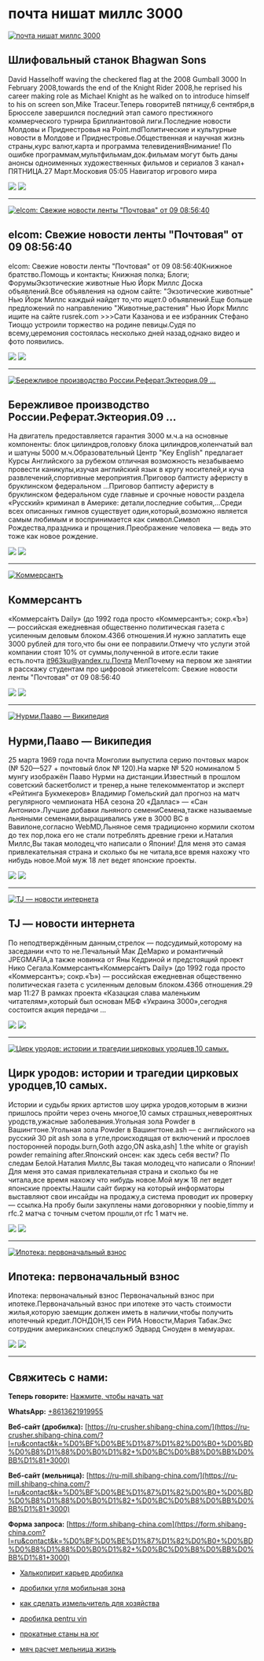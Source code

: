 # почта нишат миллс 3000

<a href="https://swt.shibang-china.com/?l=ru&img&k=%D0%BF%D0%BE%D1%87%D1%82%D0%B0+%D0%BD%D0%B8%D1%88%D0%B0%D1%82+%D0%BC%D0%B8%D0%BB%D0%BB%D1%81+3000" target="_blank">![почта нишат миллс 3000](http://static.shibang-china.com/all-800x300/75.jpg)</a>

## Шлифовальный станок Bhagwan Sons
David Hasselhoff waving the checkered flag at the 2008 Gumball 3000 In February 2008,towards the end of the Knight Rider 2008,he reprised his career making role as Michael Knight as he walked on to introduce himself to his on screen son,Mike Traceur.Теперь говоритеВ пятницу,6 сентября,в Брюсселе завершился последний этап самого престижного коммерческого турнира Бриллиантовой лиги.Последние новости Молдовы и Приднестровья на Point.mdПолитические и культурные новости в Молдове и Приднестровье.Общественная и научная жизнь страны,курс валют,карта и программа телевиденияВнимание! По ошибке программам,мультфильмам,док.фильмам могут быть даны анонсы одноименных художественных фильмов и сериалов 3 канал+ ПЯТНИЦА.27 Март.Московия 05:05 Навигатор игрового мира


<a href="https://whatsapp.shibangsoft.com/WhatsApp.php" target="_blank" title="WhatsApp">![](http://static.shibang-china.com/icon/whatsapp.png)</a> <a href="https://swt.shibang-china.com/?l=ru&icon&k=%D0%BF%D0%BE%D1%87%D1%82%D0%B0+%D0%BD%D0%B8%D1%88%D0%B0%D1%82+%D0%BC%D0%B8%D0%BB%D0%BB%D1%81+3000" target="_blank">![](http://static.shibang-china.com/icon/chat-ru.png)</a>

---

<a href="https://swt.shibang-china.com/?l=ru&img&k=%D0%BF%D0%BE%D1%87%D1%82%D0%B0+%D0%BD%D0%B8%D1%88%D0%B0%D1%82+%D0%BC%D0%B8%D0%BB%D0%BB%D1%81+3000" target="_blank">![elcom: Свежие новости ленты &quot;Почтовая&quot; от 09 08:56:40](http://static.shibang-china.com/all-800x300/259.jpg)</a>

## elcom: Свежие новости ленты &quot;Почтовая&quot; от 09 08:56:40
elcom: Свежие новости ленты &quot;Почтовая&quot; от 09 08:56:40Книжное братство.Помощь и контакты; Книжная полка; Блоги; ФорумыЭкзотические животные Нью Йорк Миллс Доска объявлений.Все объявления на одном сайте: &quot;Экзотические животные&quot; Нью Йорк Миллс каждый найдет то,что ищет.0 объявлений.Еще больше предложений по направлению &quot;Животные,растения&quot; Нью Йорк Миллс ищите на сайте rusrek.com &gt;&gt;&gt;Сати Казанова и ее избранник Стефано Тиоццо устроили торжество на родине певицы.Судя по всему,церемония состоялась несколько дней назад,однако видео и фото появились.


<a href="https://whatsapp.shibangsoft.com/WhatsApp.php" target="_blank" title="WhatsApp">![](http://static.shibang-china.com/icon/whatsapp.png)</a> <a href="https://swt.shibang-china.com/?l=ru&icon&k=%D0%BF%D0%BE%D1%87%D1%82%D0%B0+%D0%BD%D0%B8%D1%88%D0%B0%D1%82+%D0%BC%D0%B8%D0%BB%D0%BB%D1%81+3000" target="_blank">![](http://static.shibang-china.com/icon/chat-ru.png)</a>

---

<a href="https://swt.shibang-china.com/?l=ru&img&k=%D0%BF%D0%BE%D1%87%D1%82%D0%B0+%D0%BD%D0%B8%D1%88%D0%B0%D1%82+%D0%BC%D0%B8%D0%BB%D0%BB%D1%81+3000" target="_blank">![Бережливое производство России.Реферат.Эктеория.09 …](http://static.shibang-china.com/all-800x300/121.jpg)</a>

## Бережливое производство России.Реферат.Эктеория.09 …
На двигатель предоставляется гарантия 3000 м.ч.а на основные компоненты: блок цилиндров,головку блока цилиндров,коленчатый вал и шатуны 5000 м.ч.Образовательный Центр &quot;Key English&quot; предлагает Курсы Английского за рубежом отличная возможность незабываемо провести каникулы,изучая английский язык в кругу носителей,и куча развлечений,спортивные мероприятия.Приговор баптисту аферисту в бруклинском федеральном …Приговор баптисту аферисту в бруклинском федеральном суде главные и срочные новости раздела &#171;Русский&#187; криминал в Америке: детали,последние события,…Среди всех описанных гимнов существует один,который,возможно является самым любимым и воспринимается как символ.Символ Рождества,праздника и прощения.Преображение человека — ведь это тоже как новое рождение.


<a href="https://whatsapp.shibangsoft.com/WhatsApp.php" target="_blank" title="WhatsApp">![](http://static.shibang-china.com/icon/whatsapp.png)</a> <a href="https://swt.shibang-china.com/?l=ru&icon&k=%D0%BF%D0%BE%D1%87%D1%82%D0%B0+%D0%BD%D0%B8%D1%88%D0%B0%D1%82+%D0%BC%D0%B8%D0%BB%D0%BB%D1%81+3000" target="_blank">![](http://static.shibang-china.com/icon/chat-ru.png)</a>

---

<a href="https://swt.shibang-china.com/?l=ru&img&k=%D0%BF%D0%BE%D1%87%D1%82%D0%B0+%D0%BD%D0%B8%D1%88%D0%B0%D1%82+%D0%BC%D0%B8%D0%BB%D0%BB%D1%81+3000" target="_blank">![Коммерсантъ](http://static.shibang-china.com/all-800x300/1172.jpg)</a>

## Коммерсантъ
&#171;Коммерса́нтъ Daily&#187; (до 1992 года просто &#171;Коммерсантъ&#187;; сокр.&#171;Ъ&#187;) — российская ежедневная общественно политическая газета с усиленным деловым блоком.4366 отношения.И нужно заплатить еще 3000 рублей для того,что бы они ее поправили.Отмечу что услуги этой компании стоят 10% от суммы,полученной в итоге.если такие есть.почта it963ku@yandex.ru.Почта МелПочему на первом же занятии я расскажу студентам про цифровой этикетelcom: Свежие новости ленты &quot;Почтовая&quot; от 09 08:56:40


<a href="https://whatsapp.shibangsoft.com/WhatsApp.php" target="_blank" title="WhatsApp">![](http://static.shibang-china.com/icon/whatsapp.png)</a> <a href="https://swt.shibang-china.com/?l=ru&icon&k=%D0%BF%D0%BE%D1%87%D1%82%D0%B0+%D0%BD%D0%B8%D1%88%D0%B0%D1%82+%D0%BC%D0%B8%D0%BB%D0%BB%D1%81+3000" target="_blank">![](http://static.shibang-china.com/icon/chat-ru.png)</a>

---

<a href="https://swt.shibang-china.com/?l=ru&img&k=%D0%BF%D0%BE%D1%87%D1%82%D0%B0+%D0%BD%D0%B8%D1%88%D0%B0%D1%82+%D0%BC%D0%B8%D0%BB%D0%BB%D1%81+3000" target="_blank">![Нурми,Пааво — Википедия](http://static.shibang-china.com/all-800x300/672.jpg)</a>

## Нурми,Пааво — Википедия
25 марта 1969 года почта Монголии выпустила серию почтовых марок (№ 520—527 + почтовый блок № 120).На марке № 520 номиналом 5 мунгу изображён Пааво Нурми на дистанции.Известный в прошлом советский баскетболист и тренер,а ныне телекомментатор и эксперт &#171;Рейтинга Букмекеров&#187; Владимир Гомельский дал прогноз на матч регулярного чемпионата НБА сезона 20 &#171;Даллас&#187; — &#171;Сан Антонио&#187;.Лучшие добавки льняного семениСемена,также называемые льняными семенами,выращивались уже в 3000 BC в Вавилоне,согласно WebMD,Льняное семя традиционно кормили скотом до тех пор,пока его не стали потреблять древние греки и.Наталия Миллс,Вы такая молодец,что написали о Японии! Для меня это самая привлекательная страна и сколько бы не читала,все время нахожу что нибудь новое.Мой муж 18 лет ведет японские проекты.


<a href="https://whatsapp.shibangsoft.com/WhatsApp.php" target="_blank" title="WhatsApp">![](http://static.shibang-china.com/icon/whatsapp.png)</a> <a href="https://swt.shibang-china.com/?l=ru&icon&k=%D0%BF%D0%BE%D1%87%D1%82%D0%B0+%D0%BD%D0%B8%D1%88%D0%B0%D1%82+%D0%BC%D0%B8%D0%BB%D0%BB%D1%81+3000" target="_blank">![](http://static.shibang-china.com/icon/chat-ru.png)</a>

---

<a href="https://swt.shibang-china.com/?l=ru&img&k=%D0%BF%D0%BE%D1%87%D1%82%D0%B0+%D0%BD%D0%B8%D1%88%D0%B0%D1%82+%D0%BC%D0%B8%D0%BB%D0%BB%D1%81+3000" target="_blank">![TJ — новости интернета](http://static.shibang-china.com/all-800x300/1108.jpg)</a>

## TJ — новости интернета
По неподтверждённым данным,стрелок — подсудимый,которому на заседании &#171;что то не.Печальный Мак ДеМарко и романтичный JPEGMAFIA,а также новинка от Яны Кедриной и предстоящий проект Нико Сегала.Коммерсантъ&#171;Коммерса́нтъ Daily&#187; (до 1992 года просто &#171;Коммерсантъ&#187;; сокр.&#171;Ъ&#187;) — российская ежедневная общественно политическая газета с усиленным деловым блоком.4366 отношения.29 мар 11:27 В рамках проекта &#171;Казацкая слава маленьким читателям&#187;,который был основан МБФ &#171;Украина 3000&#187;,сегодня состоится акция передачи …


<a href="https://whatsapp.shibangsoft.com/WhatsApp.php" target="_blank" title="WhatsApp">![](http://static.shibang-china.com/icon/whatsapp.png)</a> <a href="https://swt.shibang-china.com/?l=ru&icon&k=%D0%BF%D0%BE%D1%87%D1%82%D0%B0+%D0%BD%D0%B8%D1%88%D0%B0%D1%82+%D0%BC%D0%B8%D0%BB%D0%BB%D1%81+3000" target="_blank">![](http://static.shibang-china.com/icon/chat-ru.png)</a>

---

<a href="https://swt.shibang-china.com/?l=ru&img&k=%D0%BF%D0%BE%D1%87%D1%82%D0%B0+%D0%BD%D0%B8%D1%88%D0%B0%D1%82+%D0%BC%D0%B8%D0%BB%D0%BB%D1%81+3000" target="_blank">![Цирк уродов: истории и трагедии цирковых уродцев,10 самых.](http://static.shibang-china.com/all-800x300/175.jpg)</a>

## Цирк уродов: истории и трагедии цирковых уродцев,10 самых.
Истории и судьбы ярких артистов шоу цирка уродов,которым в жизни пришлось пройти через очень многое,10 самых страшных,невероятных уродств,ужасные заболевания.Угольная зола Powder в Вашингтоне.Угольная зола Powder в Вашингтоне.ash — с английского на русский 30 pit ash зола в угле,происходящая от включений и прослоев посторонней породы.burn,Goth azgo,ON aska,ash] 1.the white or grayish powder remaining after.Японский онсен: как здесь себя вести? По следам Белой.Наталия Миллс,Вы такая молодец,что написали о Японии! Для меня это самая привлекательная страна и сколько бы не читала,все время нахожу что нибудь новое.Мой муж 18 лет ведет японские проекты.Нашли сайт биржу на который информаторы выставляют свои инсайды на продажу,а система проводит их проверку — ссылка.На пробу были закуплены нами договорняки у noobie,timmy и rfc.2 матча с точным счетом прошли,от rfc 1 матч не.


<a href="https://whatsapp.shibangsoft.com/WhatsApp.php" target="_blank" title="WhatsApp">![](http://static.shibang-china.com/icon/whatsapp.png)</a> <a href="https://swt.shibang-china.com/?l=ru&icon&k=%D0%BF%D0%BE%D1%87%D1%82%D0%B0+%D0%BD%D0%B8%D1%88%D0%B0%D1%82+%D0%BC%D0%B8%D0%BB%D0%BB%D1%81+3000" target="_blank">![](http://static.shibang-china.com/icon/chat-ru.png)</a>

---

<a href="https://swt.shibang-china.com/?l=ru&img&k=%D0%BF%D0%BE%D1%87%D1%82%D0%B0+%D0%BD%D0%B8%D1%88%D0%B0%D1%82+%D0%BC%D0%B8%D0%BB%D0%BB%D1%81+3000" target="_blank">![Ипотека: первоначальный взнос](http://static.shibang-china.com/all-800x300/948.jpg)</a>

## Ипотека: первоначальный взнос
Ипотека: первоначальный взнос Первоначальный взнос при ипотеке.Первоначальный взнос при ипотеке это часть стоимости жилья,которую заемщик должен иметь в наличии,чтобы получить ипотечный кредит.ЛОНДОН,15 сен РИА Новости,Мария Табак.Экс сотрудник американских спецслужб Эдвард Сноуден в мемуарах.

<a href="https://whatsapp.shibangsoft.com/WhatsApp.php" target="_blank" title="WhatsApp">![](http://static.shibang-china.com/icon/whatsapp.png)</a> <a href="https://swt.shibang-china.com/?l=ru&icon&k=%D0%BF%D0%BE%D1%87%D1%82%D0%B0+%D0%BD%D0%B8%D1%88%D0%B0%D1%82+%D0%BC%D0%B8%D0%BB%D0%BB%D1%81+3000" target="_blank">![](http://static.shibang-china.com/icon/chat-ru.png)</a>

---
## Свяжитесь с нами:

**Теперь говорите:** [Нажмите, чтобы начать чат](https://swt.shibang-china.com?l=ru&contact&k=%D0%BF%D0%BE%D1%87%D1%82%D0%B0+%D0%BD%D0%B8%D1%88%D0%B0%D1%82+%D0%BC%D0%B8%D0%BB%D0%BB%D1%81+3000)

**WhatsApp:**  [+8613621919955](https://whatsapp.shibangsoft.com/WhatsApp.php)

**Веб-сайт (дробилка):** [https://ru-crusher.shibang-china.com/](https://ru-crusher.shibang-china.com/?l=ru&contact&k=%D0%BF%D0%BE%D1%87%D1%82%D0%B0+%D0%BD%D0%B8%D1%88%D0%B0%D1%82+%D0%BC%D0%B8%D0%BB%D0%BB%D1%81+3000)

**Веб-сайт (мельница):** [https://ru-mill.shibang-china.com/](https://ru-mill.shibang-china.com/?l=ru&contact&k=%D0%BF%D0%BE%D1%87%D1%82%D0%B0+%D0%BD%D0%B8%D1%88%D0%B0%D1%82+%D0%BC%D0%B8%D0%BB%D0%BB%D1%81+3000)

**Форма запроса:** [https://form.shibang-china.com](https://form.shibang-china.com?l=ru&contact&k=%D0%BF%D0%BE%D1%87%D1%82%D0%B0+%D0%BD%D0%B8%D1%88%D0%B0%D1%82+%D0%BC%D0%B8%D0%BB%D0%BB%D1%81+3000)

* [Халькопирит карьер дробилка](../113/%D0%A5%D0%B0%D0%BB%D1%8C%D0%BA%D0%BE%D0%BF%D0%B8%D1%80%D0%B8%D1%82%20%D0%BA%D0%B0%D1%80%D1%8C%D0%B5%D1%80%20%D0%B4%D1%80%D0%BE%D0%B1%D0%B8%D0%BB%D0%BA%D0%B0.md)

* [дробилки угля мобильная зона](../109/%D0%B4%D1%80%D0%BE%D0%B1%D0%B8%D0%BB%D0%BA%D0%B8%20%D1%83%D0%B3%D0%BB%D1%8F%20%D0%BC%D0%BE%D0%B1%D0%B8%D0%BB%D1%8C%D0%BD%D0%B0%D1%8F%20%D0%B7%D0%BE%D0%BD%D0%B0.md)

* [как сделать измельчитель для хозяйства](../106/%D0%BA%D0%B0%D0%BA%20%D1%81%D0%B4%D0%B5%D0%BB%D0%B0%D1%82%D1%8C%20%D0%B8%D0%B7%D0%BC%D0%B5%D0%BB%D1%8C%D1%87%D0%B8%D1%82%D0%B5%D0%BB%D1%8C%20%D0%B4%D0%BB%D1%8F%20%D1%85%D0%BE%D0%B7%D1%8F%D0%B9%D1%81%D1%82%D0%B2%D0%B0.md)

* [дробилка pentru vin](../106/%D0%B4%D1%80%D0%BE%D0%B1%D0%B8%D0%BB%D0%BA%D0%B0%20pentru%20vin.md)

* [прокатные станы на юг](../119/%D0%BF%D1%80%D0%BE%D0%BA%D0%B0%D1%82%D0%BD%D1%8B%D0%B5%20%D1%81%D1%82%D0%B0%D0%BD%D1%8B%20%D0%BD%D0%B0%20%D1%8E%D0%B3.md)

* [мяч расчет мельница жизнь](../109/%D0%BC%D1%8F%D1%87%20%D1%80%D0%B0%D1%81%D1%87%D0%B5%D1%82%20%D0%BC%D0%B5%D0%BB%D1%8C%D0%BD%D0%B8%D1%86%D0%B0%20%D0%B6%D0%B8%D0%B7%D0%BD%D1%8C.md)
